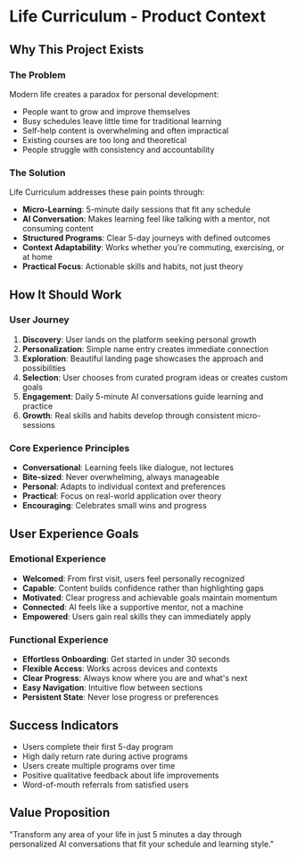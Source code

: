 # Life Curriculum - Product Context

## Why This Project Exists

### The Problem
Modern life creates a paradox for personal development:
- People want to grow and improve themselves
- Busy schedules leave little time for traditional learning
- Self-help content is overwhelming and often impractical
- Existing courses are too long and theoretical
- People struggle with consistency and accountability

### The Solution
Life Curriculum addresses these pain points through:
- **Micro-Learning**: 5-minute daily sessions that fit any schedule
- **AI Conversation**: Makes learning feel like talking with a mentor, not consuming content
- **Structured Programs**: Clear 5-day journeys with defined outcomes
- **Context Adaptability**: Works whether you're commuting, exercising, or at home
- **Practical Focus**: Actionable skills and habits, not just theory

## How It Should Work

### User Journey
1. **Discovery**: User lands on the platform seeking personal growth
2. **Personalization**: Simple name entry creates immediate connection
3. **Exploration**: Beautiful landing page showcases the approach and possibilities
4. **Selection**: User chooses from curated program ideas or creates custom goals
5. **Engagement**: Daily 5-minute AI conversations guide learning and practice
6. **Growth**: Real skills and habits develop through consistent micro-sessions

### Core Experience Principles
- **Conversational**: Learning feels like dialogue, not lectures
- **Bite-sized**: Never overwhelming, always manageable
- **Personal**: Adapts to individual context and preferences
- **Practical**: Focus on real-world application over theory
- **Encouraging**: Celebrates small wins and progress

## User Experience Goals

### Emotional Experience
- **Welcomed**: From first visit, users feel personally recognized
- **Capable**: Content builds confidence rather than highlighting gaps
- **Motivated**: Clear progress and achievable goals maintain momentum
- **Connected**: AI feels like a supportive mentor, not a machine
- **Empowered**: Users gain real skills they can immediately apply

### Functional Experience
- **Effortless Onboarding**: Get started in under 30 seconds
- **Flexible Access**: Works across devices and contexts
- **Clear Progress**: Always know where you are and what's next
- **Easy Navigation**: Intuitive flow between sections
- **Persistent State**: Never lose progress or preferences

## Success Indicators
- Users complete their first 5-day program
- High daily return rate during active programs
- Users create multiple programs over time
- Positive qualitative feedback about life improvements
- Word-of-mouth referrals from satisfied users

## Value Proposition
"Transform any area of your life in just 5 minutes a day through personalized AI conversations that fit your schedule and learning style."
